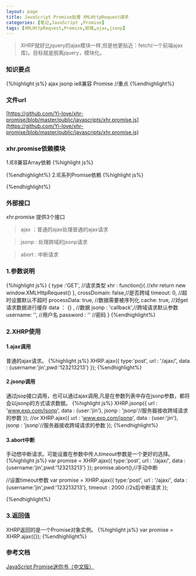 ```yaml
---
layout: page
title: JavaScript Promise处理 XMLHttpRequest请求
categories: [笔记,JavaScript ,Promise]
tags: [XMLHttpRequest,Promise,前端,ajax,jsonp]
---
```


>XHRP就好比jquery的ajax模块一样,但是他更贴近：fetch(一个前端ajax库)。目标就是脱离jquery，模块化。

### 知识要点
{%highlight js%}
   ajax
   jsonp
   ie8兼容
   Promise  //重点
{%endhighlight%}
### 文件url
[https://github.com/Yi-love/xhr-promise/blob/master/public/javascripts/xhr.promise.js](https://github.com/Yi-love/xhr-promise/blob/master/public/javascripts/xhr.promise.js)

### xhr.promise依赖模块
1.IE8兼容Array依赖
{%highlight js%}
<script src="https://github.com/Yi-love/xhr-promise/blob/master/public/javascripts/fix.js"></script>
{%endhighlight%}
2.IE系列Promise依赖
{%highlight js%}
<script src="https://github.com/Yi-love/xhr-promise/blob/master/public/javascripts/npo.src.js"></script>
{%endhighlight%}

### 外部接口
xhr.promise 提供3个接口
>   ajax ：普通的ajax处理普通的ajax请求

>   jsonp : 处理跨域的jsonp请求

>   abort : 中断请求 

### 1.参数说明
{%highlight js%}
{
	type :'GET',       //请求类型
	xhr : function(){  //xhr
		return new window.XMLHttpRequest()
	},
	crossDomain: false,//是否跨域
    timeout: 0,        //超时设置默认不超时
    processData: true, //数据需要被序列化
    cache: true,       //对get请求数据进行缓存
    data ： {} ,       //数据
    jsonp : 'callback',//跨域请求默认参数
    username: '',     //用户名
    password : ''     //密码
}
{%endhighlight%}

### 2.XHRP使用
#### 1.ajax调用
普通的ajax请求。
{%highlight js%}
   XHRP.ajax({
        type:'post',
        url : '/ajax/',
        data : {username:'jin',pwd:'123213213'}
   });
{%endhighlight%}

#### 2.jsonp调用
通过jsop接口调用，也可以通过ajax调用,凡是在参数列表中存在jsonp参数，都将会以jsonp的方式请求数据。
{%highlight js%}
   XHRP.jsonp({
       url : 'www.exp.com/jsonp',
       data : {user:'jin'},
       jsonp : 'jsonp'//服务器接收跨域请求的参数
   });
   //or
   XHRP.ajax({
       url : 'www.exp.com/jsonp',
       data : {user:'jin'},
       jsonp : 'jsonp'//服务器接收跨域请求的参数
   });
{%endhighlight%}
#### 3.abort中断
手动想中断请求。可能设置在参数中传人*timeout*参数是一个更好的选择。
{%highlight js%}
   var promise = XHRP.ajax({
        type:'post',
        url : '/ajax/',
        data : {username:'jin',pwd:'123213213'}
   });
   promise.abort();//手动中断
   
   //设置timeout参数
   var promise = XHRP.ajax({
        type:'post',
        url : '/ajax/',
        data : {username:'jin',pwd:'123213213'},
        timeout : 2000 //2s后中断请求
   });
   
{%endhighlight%}

### 3.返回值
XHRP返回的是一个Promise对象实例。
{%highlight js%}
   var promise = XHRP.ajax({});
{%endhighlight%}

### 参考文档
[JavaScript Promise迷你书（中文版）](http://liubin.org/promises-book)








